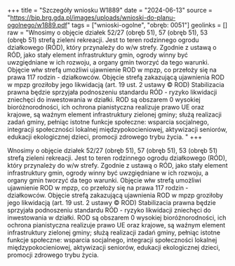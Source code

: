+++
title = "Szczegóły wniosku W1889"
date = "2024-06-13"
source = "https://bip.brg.gda.pl/images/uploads/wnioski-do-planu-ogolnego/w1889.pdf"
tags = ["wnioski-ogolne", "obręb: 0051"]
geolinks = []
raw = "Wnosimy o objęcie działek 52/27 (obręb 51), 57 (obręb 51), 53 (obręb 51) strefą zieleni  rekreacji. Jest to teren rodzinnego ogrodu działkowego (RÓD), który przynależy do w/w strefy. Zgodnie z ustawą o RÓD, jako stały element infrastruktury gmin, ogrody winny być uwzgiędniane w ich rozwoju, a organy gmin tworzyć da tego warunki. Objęcie włw strefą umożliwi ujawnienie ROD w mpzp, co przełoży się na prawa 117 rodzin - działkowców. Objęcie strefą zakazującą ujawnienia ROD w mpzp groziłoby jego likwidacją (art. 19 ust. 2 ustawy © ROD) Stabilizacia prawna będzie sprzyjała podnoszeniu standardu RÓD - ryzyko likwidacji zniechęci do inwestowania w działki. ROD są obszarem 0 wysokiej bioróżnorodności, ich ochrona pianistyczna realizuje prawo UE oraz krajowe, są waźnym element infrastruktury zielonej gminy; służą realizacji zadań gminy, pełniąc istotne funkcje społeczne: wsparcia socjalnego, integracji społeczności lokalnej  międzypokocieniowej, aktywizacji seniorów, edukacji ekologicznej dzieci, promocji zdrowego trybu życia. "
+++

Wnosimy o objęcie działek 52/27 (obręb 51), 57 (obręb 51), 53 (obręb 51) strefą zieleni  rekreacji.
Jest to teren rodzinnego ogrodu działkowego (RÓD), który przynależy do w/w strefy. Zgodnie z ustawą o RÓD,
jako stały element infrastruktury gmin, ogrody winny być uwzgiędniane w ich rozwoju, a organy gmin tworzyć da
tego warunki. Objęcie włw strefą umożliwi ujawnienie ROD w mpzp, co przełoży się na prawa 117 rodzin -
działkowców. Objęcie strefą zakazującą ujawnienia ROD w mpzp groziłoby jego likwidacją (art. 19 ust. 2 ustawy ©
ROD) Stabilizacia prawna będzie sprzyjała podnoszeniu standardu RÓD - ryzyko likwidacji zniechęci do
inwestowania w działki. ROD są obszarem 0 wysokiej bioróżnorodności, ich ochrona pianistyczna realizuje prawo
UE oraz krajowe, są waźnym element infrastruktury zielonej gminy; służą realizacji zadań gminy, pełniąc istotne
funkcje społeczne: wsparcia socjalnego, integracji społeczności lokalnej  międzypokocieniowej, aktywizacji
seniorów, edukacji ekologicznej dzieci, promocji zdrowego trybu życia.



